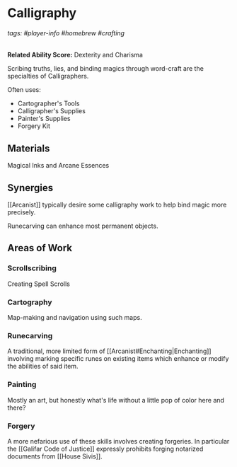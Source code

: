# Calligraphy
###### tags: #player-info #homebrew #crafting
**Related Ability Score:** Dexterity and Charisma

Scribing truths, lies, and binding magics through word-craft are the specialties of Calligraphers.

Often uses:

- Cartographer's Tools
- Calligrapher's Supplies
- Painter's Supplies
- Forgery Kit


## Materials
Magical Inks and Arcane Essences

## Synergies
[[Arcanist]] typically desire some calligraphy work to help bind magic more precisely.

Runecarving can enhance most permanent objects.

## Areas of Work

### Scrollscribing
Creating Spell Scrolls

### Cartography
Map-making and navigation using such maps.

### Runecarving
A traditional, more limited form of [[Arcanist#Enchanting|Enchanting]] involving marking specific runes on existing items which enhance or modify the abilities of said item.

### Painting
Mostly an art, but honestly what's life without a little pop of color here and there?

### Forgery
A more nefarious use of these skills involves creating forgeries. In particular the [[Galifar Code of Justice]] expressly prohibits forging notarized documents from [[House Sivis]].
